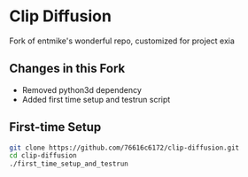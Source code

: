 # Clip Diffusion

Fork of entmike's wonderful repo, customized for project exia

## Changes in this Fork
- Removed python3d dependency
- Added first time setup and testrun script


## First-time Setup

```bash
git clone https://github.com/76616c6172/clip-diffusion.git
cd clip-diffusion
./first_time_setup_and_testrun
```
